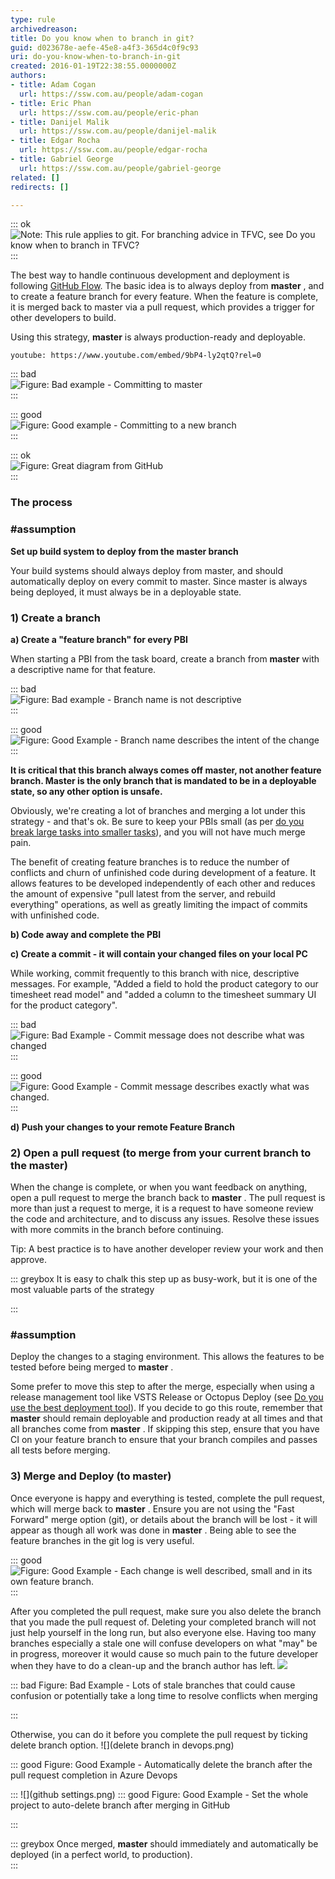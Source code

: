 ```yaml
---
type: rule
archivedreason: 
title: Do you know when to branch in git?
guid: d023678e-aefe-45e8-a4f3-365d4c0f9c93
uri: do-you-know-when-to-branch-in-git
created: 2016-01-19T22:38:55.0000000Z
authors:
- title: Adam Cogan
  url: https://ssw.com.au/people/adam-cogan
- title: Eric Phan
  url: https://ssw.com.au/people/eric-phan
- title: Danijel Malik
  url: https://ssw.com.au/people/danijel-malik
- title: Edgar Rocha
  url: https://ssw.com.au/people/edgar-rocha
- title: Gabriel George
  url: https://ssw.com.au/people/gabriel-george
related: []
redirects: []

---
```


::: ok  
![Note: This rule applies to git. For branching advice in TFVC, see Do you know when to branch in TFVC?](finishing-a-feature-with-world-class-flow.jpg)  
:::

The best way to handle continuous development and deployment is following [GitHub Flow](https://guides.github.com/introduction/flow/). The basic idea is to always deploy from  **master** , and to create a feature branch for every feature. When the feature is complete, it is merged back to master via a pull request, which provides a trigger for other developers to build.

Using this strategy,  **master** is always production-ready and deployable.

<!--endintro-->


`youtube: https://www.youtube.com/embed/9bP4-ly2qtQ?rel=0`
 




::: bad  
![Figure: Bad example - Committing to master](commit-master-bad.jpg)  
:::


::: good  
![Figure: Good example - Committing to a new branch](commit-branch-good.jpg)  
:::


::: ok  
![Figure: Great diagram from        GitHub](github-flow.jpg)  
:::

### The process

### #assumption


**Set up build system to deploy from the master branch**

Your build systems should always deploy from master, and should automatically deploy on every commit to master.
Since master is always being deployed, it must always be in a deployable state.

### 1) Create a branch

**a) Create a "feature branch" for every PBI**

When starting a PBI from the task board, create a branch from      **master** with a descriptive name for that feature.


::: bad  
![Figure: Bad example - Branch name is not descriptive](BadBranchName.png)  
:::


::: good  
![Figure: Good Example - Branch name describes the intent of the change](GoodBranchName.png)  
:::

**It is critical that this branch always comes off master, not another feature branch. Master is the only branch that is mandated to be in a deployable state, so any other option is unsafe.**

Obviously, we're creating a lot of branches and merging a lot under this strategy - and that's ok.  Be sure to keep your PBIs small (as per [do you break large tasks into smaller tasks](/estimating-do-you-break-large-tasks-into-smaller-tasks)), and you will not have much merge pain.

The benefit of creating feature branches is to reduce the number of conflicts and churn of unfinished code during development of a feature.  It allows features to be developed independently of each other and reduces the amount of expensive "pull latest from the server, and rebuild everything" operations, as well as greatly limiting the impact of commits with unfinished code.

**b) Code away and complete the PBI**

**c) Create a commit - it will contain your changed files on your local PC**

While working, commit frequently to this branch with nice, descriptive messages. For example, "Added a field to hold the product category to our timesheet read model" and "added a column to the timesheet summary UI for the product category".


::: bad  
![Figure: Bad Example - Commit message does not describe what was changed](BadCommitMessage.png)  
:::


::: good  
![Figure: Good Example - Commit message describes exactly what was changed.](GoodCommitMessage.png)  
:::

**d) Push your changes to your remote Feature Branch**

### 2) Open a pull request (to merge from your current branch to the master)


When the change is complete, or when you want feedback on anything, open a pull request to merge the branch back to      **master** . The pull request is more than just a request to merge, it is a request to have someone review the code and architecture, and to discuss any issues.  Resolve these issues with more commits in the branch before continuing.

Tip: A best practice is to have another developer review your work and then approve.

::: greybox
It is easy to chalk this step up as busy-work, but it is one of the most valuable parts of the strategy

:::

### #assumption


Deploy the changes to a staging environment.  This allows the features to be tested before being merged to      **master** .

Some prefer to move this step to after the merge, especially when using a release management tool like VSTS Release or Octopus Deploy (see     [Do you use the best deployment tool](/do-you-use-the-best-deployment-tool)).  If you decide to go this route, remember that      **master** should remain deployable and production ready at all times and that all branches come from      **master** .  If skipping this step, ensure that you have CI on your feature branch to ensure that your branch compiles and passes all tests before merging.

### 3) Merge and Deploy (to master)


Once everyone is happy and everything is tested, complete the pull request, which will merge back to      **master** . Ensure you are not using the "Fast Forward" merge option (git), or details about the branch will be lost - it will appear as though all work was done in      **master** . Being able to see the feature branches in the git log is very useful.


::: good  
![Figure: Good Example - Each change is well described, small and in its own feature branch.](GoodGitHistory.png)  
:::

After you completed the pull request, make sure you also delete the branch     that you made the pull request of. Deleting your completed branch will not just help yourself in the long run, but also everyone else. Having too many branches especially a stale one will confuse developers on what "may" be in progress, moreover it would cause so much pain to the future developer when they have to do a clean-up and the branch author has left.
![](bad-figure-stale-branches2.png)



::: bad
Figure: Bad Example - Lots of stale branches that could cause confusion or potentially take a long time to resolve conflicts when merging

:::

Otherwise, you can do it before you complete the pull request by ticking     delete branch option.
![](delete branch in devops.png)


::: good
Figure: Good Example - Automatically delete the branch after the pull         request completion in Azure Devops

:::
![](github settings.png)
::: good
Figure: Good Example - Set the whole project to auto-delete branch after         merging in GitHub

:::

::: greybox
Once merged,      **master** should immediately and automatically be deployed (in a perfect world, to production).  
:::
